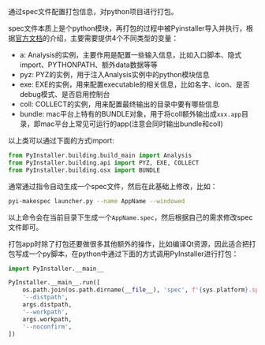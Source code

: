 通过spec文件配置打包信息，对python项目进行打包。

spec文件本质上是个python模块，再打包的过程中被Pyinstaller导入并执行，根据[官方文档](https://pyinstaller.org/en/stable/spec-files.html)的介绍，主要需要提供4个不同类型的变量：

- a: Analysis的实例，主要作用是配置一些输入信息，比如入口脚本、隐式import、PYTHONPATH、额外data数据等等
- pyz: PYZ的实例，用于注入Analysis实例中的python模块信息
- exe: EXE的实例，用来配置executable的相关信息，比如名字、icon、是否debug模式、是否启用控制台
- coll: COLLECT的实例，用来配置最终输出的目录中要有哪些信息
- bundle: mac平台上特有的BUNDLE对象，用于将coll额外输出成`xxx.app`目录，即mac平台上常见可运行的app(注意会同时输出bundle和coll)

以上类可以通过下面的方式import:

```python
from PyInstaller.building.build_main import Analysis
from PyInstaller.building.api import PYZ, EXE, COLLECT
from PyInstaller.building.osx import BUNDLE
```

通常通过指令自动生成一个spec文件，然后在此基础上修改，比如：

```bash
pyi-makespec launcher.py --name AppName --windowed
```

以上命令会在当前目录下生成一个`AppName.spec`，然后根据自己的需求修改spec文件即可。

打包app时除了打包还要做很多其他额外的操作，比如编译Qt资源，因此适合把打包写成一个py脚本，在python中通过下面的方式调用PyInstaller进行打包：

```python
import PyInstaller.__main__

PyInstaller.__main__.run([
    os.path.join(os.path.dirname(__file__), 'spec', f'{sys.platform}.spec'),
    '--distpath',
    args.distpath,
    '--workpath',
    args.workpath,
    '--noconfirm',
])
```
